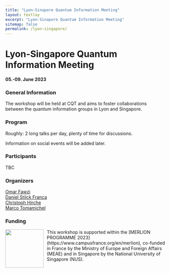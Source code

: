 ```yaml
---
title: "Lyon-Sinapore Quantum Information Meeting"
layout: textlay
excerpt: "Lyon-Sinapore Quantum Information Meeting"
sitemap: false
permalink: /lyon-singapore/
---
```


# Lyon-Singapore Quantum Information Meeting
#### 05.-09. June 2023

### General Information
The workshop will be held at CQT and aims to foster collaborations between the quantum information groups in Lyon and Singapore. 

### Program 
Roughly: 2 long talks per day, plenty of time for discussions. 

Information on social events will be added later. 

### Participants
TBC

### Organizers
[Omar Fawzi](https://perso.ens-lyon.fr/omar.fawzi/) <br />
[Daniel Stilck Franca](https://danielstilckfranca.eu) <br />
[Christoph Hirche](https://christophhirche.github.io/ChristophHirche/) <br />
[Marco Tomamichel](https://marcotom.info)

### Funding

<p style="margin-bottom:3cm;">
<img style="float: left;margin:0 10px 10px 0" src="{{ site.url }}{{ site.baseurl }}/images/Merlion.png"  width="120"> 
This workshop is supported within the [MERLION PROGRAMME 2023](https://www.campusfrance.org/en/merlion), co-funded in France by the Ministry of Europe and Foreign Affairs (MEAE) and in Singapore by the National University of Singapore (NUS). <br />
</p>






